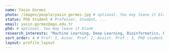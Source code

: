 ```yaml
---
name: Yasin Gormez
photo: /images/people/yasin_gormez.jpg # optional. You may leave it blank 
status: PhD Student # Professor, Student, ... 
email: yasin.gormez@agu.edu.tr
phd: # optional. You may leave it blank
research_interests: "Machine Learning, Deep Learning, Bioinformatics, Protein Structure Prediction"
sort_order: 4 # Prof: 1, Assoc. Prof: 2, Assist. Prof.: 3, PhD student: 4, MSc student: 5, Undergrad student: 6
layout: profile_layout
---
```


